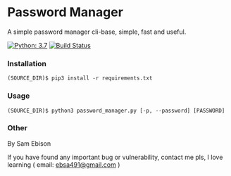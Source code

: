 # Password Manager


A simple password manager cli-base, simple, fast and useful.

[![Python: 3.7](https://img.shields.io/badge/python-3.7-blue)](https://www.python.org/)
[![Build Status](https://img.shields.io/badge/build-passing-success)](https://github.com/ebsa491)

### Installation

```shell
(SOURCE_DIR)$ pip3 install -r requirements.txt
```

### Usage

```shell
(SOURCE_DIR)$ python3 password_manager.py [-p, --password] [PASSWORD]
```

### Other
By Sam Ebison

If you have found any important bug or vulnerability,
contact me pls, I love learning ( email: ebsa491@gmail.com )